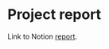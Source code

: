 # Project report

Link to Notion [report](https://hciplanvoyage.notion.site/hciplanvoyage/HCI-Projekt-PlanVoyage-35c4aebf467247f29ce52c58a72cb403).
